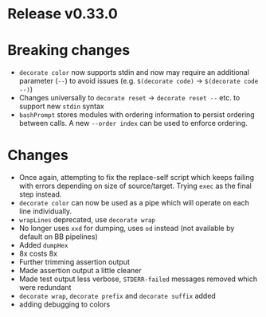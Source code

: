 # Release v0.33.0

# Breaking changes

- `decorate color` now supports stdin and now may require an additional parameter (`--`) to avoid issues (e.g. `$(decorate code)` -> `$(decorate code --)`)
- Changes universally to `decorate reset` -> `decorate reset --` etc. to support new `stdin` syntax
- `bashPrompt` stores modules with ordering information to persist ordering between calls. A new `--order index` can be used to enforce ordering.

# Changes

- Once again, attempting to fix the replace-self script which keeps failing with errors depending on size of source/target. Trying `exec` as the final step instead.
- `decorate color` can now be used as a pipe which will operate on each line individually.
- `wrapLines` deprecated, use `decorate wrap`
- No longer uses `xxd` for dumping, uses `od` instead (not available by default on BB pipelines)
- Added `dumpHex`
- 8x costs 8x
- Further trimming assertion output
- Made assertion output a little cleaner
- Made test output less verbose, `STDERR-failed` messages removed which were redundant
- `decorate wrap`, `decorate prefix` and `decorate suffix` added
- adding debugging to colors
